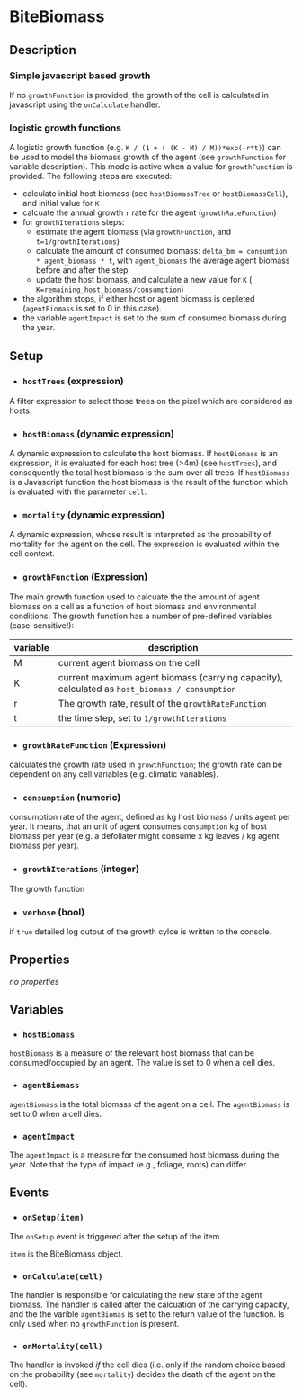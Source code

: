 # BiteBiomass


## Description

### Simple javascript based growth

If no `growthFunction` is provided, the growth of the cell is calculated in javascript using the `onCalculate` handler.

### logistic growth functions

A logistic growth function (e.g. `K / (1 + ( (K - M) / M))*exp(-r*t)`) can be used to model the biomass growth of the agent (see `growthFunction` for variable description). This mode is active when a value for `growthFunction` is provided.
The following steps are executed:

* calculate initial host biomass (see `hostBiomassTree` or `hostBiomassCell`), and initial value for `K`
* calcuate the annual growth `r` rate for the agent (`growthRateFunction`)
* for `growthIterations` steps:
  * estimate the agent biomass (via `growthFunction`,  and `t=1/growthIterations`)
  * calculate the amount of consumed biomass: `delta_bm = consumtion * agent_biomass * t`, with `agent_biomass` the average 
    agent biomass before and after the step
  * update the host biomass, and calculate a new value for `K` ( `K=remaining_host_biomass/consumption`)
* the algorithm stops, if either host or agent biomass is depleted (`agentBiomass` is set to 0 in this case).
* the variable `agentImpact` is set to the sum of consumed biomass during the year.


## Setup

* ### `hostTrees` (expression)
A filter expression to select those trees on the pixel which are considered as hosts.

* ### `hostBiomass` (dynamic expression)
A dynamic expression to calculate the host biomass. If `hostBiomass` is an expression, it  is evaluated for each host tree (>4m) (see `hostTrees`), and consequently the total host biomass is the sum over all trees. If `hostBiomass` is a Javascript
function the host biomass is the result of the function which is evaluated with the parameter `cell`.

* ### `mortality` (dynamic expression)
A dynamic expression, whose result is interpreted as the probability of mortality for the agent on the cell.
The expression is evaluated within the cell context.

* ### `growthFunction` (Expression)
The main growth function used to calcuate the the amount of agent biomass on a cell as a function of host biomass and environmental
conditions. The growth function has a number of pre-defined variables (case-sensitive!):

variable | description 
----------| ----------
M | current agent biomass on the cell
K | current maximum agent biomass (carrying capacity), calculated as `host_biomass / consumption` 
r | The growth rate, result of the `growthRateFunction`
t | the time step, set to `1/growthIterations`


* ### `growthRateFunction` (Expression)
calculates the growth rate used in `growthFunction`; the growth rate can be dependent on any cell variables (e.g. climatic variables).

* ### `consumption` (numeric)
 consumption rate of the agent, defined as kg host biomass / units agent per year. It means, that an unit of agent
 consumes `consumption` kg of host biomass per year (e.g. a defoliater might consume x kg leaves / kg agent biomass per year).

* ### `growthIterations` (integer)
The growth function 

* ### `verbose` (bool)
if `true` detailed log output of the growth cylce is written to the console.
## Properties

*no properties*

## Variables

* ### `hostBiomass` 
`hostBiomass` is a measure of the relevant host biomass that can be consumed/occupied by an agent. 
The value is set to 0 when a cell dies.

* ### `agentBiomass` 
`agentBiomass` is the total biomass of the agent on a cell. The `agentBiomass` is set to 0 when
a cell dies.

* ### `agentImpact`
The `agentImpact` is a measure for the consumed host biomass during the year. Note that the type
of impact (e.g., foliage, roots) can differ.


## Events

* ### `onSetup(item)` 
The `onSetup` event is triggered after the setup of the item. 

`item` is the BiteBiomass object.

* ### `onCalculate(cell)` 
The handler is responsible for calculating the new state of the agent biomass. The handler is called
after the calcuation of the carrying capacity, and the the varible `agentBiomas` is set to the return value
of the function. Is only used when no `growthFunction` is present.


* ### `onMortality(cell)` 
The handler is invoked *if* the cell dies (i.e. only if the random choice based on the probability (see `mortality`)
decides the death of the agent on the cell).



